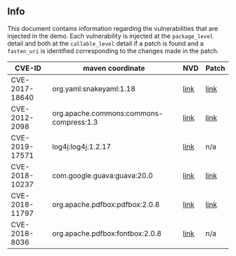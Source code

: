 ## Info

This document contains information regarding the vulnerabilities that are injected in the demo. Each vulnerability is injected at the `package_level` detail and both at the `callable_level` detail if a patch is found and a `fasten_uri` is identified corresponding to the changes made in the patch.

| CVE-ID         | maven coordinate                        | NVD                                                     | Patch                                                                                                                                                         |
|----------------|-----------------------------------------|---------------------------------------------------------|---------------------------------------------------------------------------------------------------------------------------------------------------------------|
| CVE-2017-18640 | org.yaml:snakeyaml:1.18                 | [link](https://nvd.nist.gov/vuln/detail/CVE-2017-18640) | [link](https://bitbucket.org/asomov/snakeyaml/commits/da11ddbd91c1f8392ea932b37fa48110fa54ed8c)                                                               |
| CVE-2012-2098  | org.apache.commons:commons-compress:1.3 | [link](https://nvd.nist.gov/vuln/detail/CVE-2012-2098)  | [link](https://github.com/apache/commons-compress/commit/6ced422bf5eca3aac05396367bafb33ec21bf74e?branch=6ced422bf5eca3aac05396367bafb33ec21bf74e&diff=split) |
| CVE-2019-17571 | log4j:log4j:1.2.17                      | [link](https://nvd.nist.gov/vuln/detail/CVE-2019-17571) | n/a                                                                                                                                                           |
| CVE-2018-10237 | com.google.guava:guava:20.0             | [link](https://nvd.nist.gov/vuln/detail/CVE-2018-10237) | [link](https://github.com/google/guava/commit/7ec8718f1e6e2814dabaa4b9f96b6b33a813101c)                                                                       |
| CVE-2018-11797 | org.apache.pdfbox:pdfbox:2.0.8          | [link](https://nvd.nist.gov/vuln/detail/CVE-2018-11797) | [link](https://github.com/apache/pdfbox/commit/4fa98533358c106522cd1bfe4cd9be2532af852)                                                                       |
| CVE-2018-8036  | org.apache.pdfbox:fontbox:2.0.8         | [link](https://nvd.nist.gov/vuln/detail/CVE-2018-8036)  | n/a                                                                                                                                                           |
